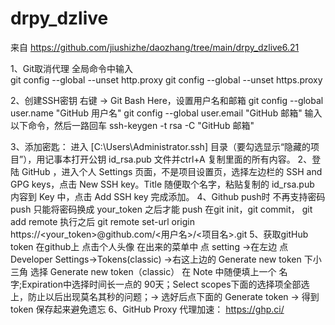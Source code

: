 <!--
 * @Author: jinwei26 195569807@qq.com
 * @Date: 2024-09-12 08:48:22
 * @LastEditors: jinwei26 195569807@qq.com
 * @LastEditTime: 2024-09-12 12:19:22
 * @FilePath: \drpy_dzlive\README.md
 * @Description: 这是默认设置,请设置`customMade`, 打开koroFileHeader查看配置 进行设置: https://github.com/OBKoro1/koro1FileHeader/wiki/%E9%85%8D%E7%BD%AE
-->
# drpy_dzlive
来自 https://github.com/jiushizhe/daozhang/tree/main/drpy_dzlive6.21

1、Git取消代理  全局命令中输入   
   git config --global --unset http.proxy
   git config --global --unset https.proxy

2、创建SSH密钥 右键 -> Git Bash Here，设置用户名和邮箱
   git config --global user.name "GitHub 用户名"
   git config --global user.email "GitHub 邮箱"
   输入以下命令，然后一路回车
   ssh-keygen -t rsa -C "GitHub 邮箱"
   
 3、添加密匙：
   进入 [C:\Users\Administrator\.ssh] 目录（要勾选显示“隐藏的项目”），用记事本打开公钥 id_rsa.pub 文件并ctrl+A 复制里面的所有内容。
   2、登陆 GitHub ，进入个人 Settings 页面，不是项目设置页，选择左边栏的 SSH and GPG keys，点击 New SSH key。Title 随便取个名字，粘贴复制的 id_rsa.pub 内容到 Key 中，点击 Add SSH key 完成添加。
4、Github push时  不再支持密码 push  只能将密码换成 your_token 之后才能 push
      在git init，git commit， git add remote 执行之后
      git remote set-url origin  https://<your_token>@github.com/<用户名>/<项目名>.git
5、获取gitHub token
     在github上 点击个人头像 在出来的菜单中 点 setting ->在左边 点 Developer Settings->Tokens(classic) ->右这上边的 Generate new token 下小三角 选择 Generate new token（classic）
      在 Note 中随便填上一个 名字;Expiration中选择时间长一点的 90天；Select scopes下面的选择项全部选上，防止以后出现莫名其秒的问题；-> 选好后点下面的 Generate token -> 得到 token 保存起来避免遗忘
6、GitHub Proxy 代理加速：   https://ghp.ci/

      
    